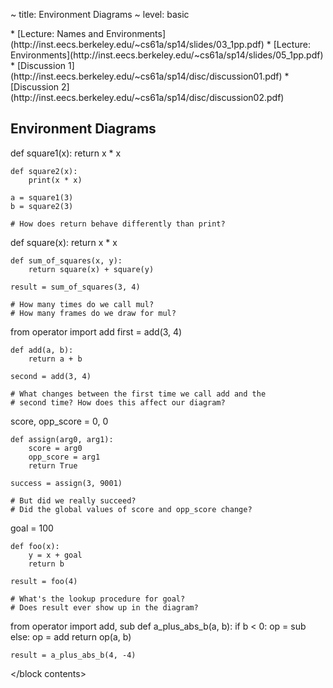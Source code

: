 ~ title: Environment Diagrams
~ level: basic

<block references>
* [Lecture: Names and Environments](http://inst.eecs.berkeley.edu/~cs61a/sp14/slides/03_1pp.pdf)
* [Lecture: Environments](http://inst.eecs.berkeley.edu/~cs61a/sp14/slides/05_1pp.pdf)
* [Discussion 1](http://inst.eecs.berkeley.edu/~cs61a/sp14/disc/discussion01.pdf)
* [Discussion 2](http://inst.eecs.berkeley.edu/~cs61a/sp14/disc/discussion02.pdf)
</block references>

<block notes>
</block notes>

<block contents>

Environment Diagrams
--------------------

<question>

<env>
    def square1(x):
        return x * x

    def square2(x):
        print(x * x)

    a = square1(3)
    b = square2(3)

    # How does return behave differently than print?
</env>

<question>

<env>
    def square(x):
        return x * x

    def sum_of_squares(x, y):
        return square(x) + square(y)

    result = sum_of_squares(3, 4)

    # How many times do we call mul?
    # How many frames do we draw for mul?
</env>

<question>

<env>
    from operator import add
    first = add(3, 4)

    def add(a, b):
        return a + b

    second = add(3, 4)

    # What changes between the first time we call add and the
    # second time? How does this affect our diagram?
</env>

<question>

<env>
    score, opp_score = 0, 0

    def assign(arg0, arg1):
        score = arg0
        opp_score = arg1
        return True

    success = assign(3, 9001)

    # But did we really succeed?
    # Did the global values of score and opp_score change?
</env>

<question>

<env>
    goal = 100

    def foo(x):
        y = x + goal
        return b

    result = foo(4)

    # What's the lookup procedure for goal?
    # Does result ever show up in the diagram?
</env>

<question>

<env>
    from operator import add, sub
    def a_plus_abs_b(a, b):
        if b < 0:
            op = sub
        else:
            op = add
        return op(a, b)

    result = a_plus_abs_b(4, -4)
</env>

</block contents>
